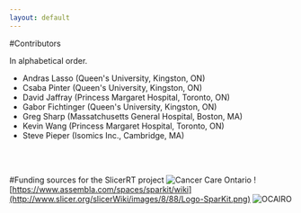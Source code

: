 ```yaml
---
layout: default
---
```

#Contributors

In alphabetical order.

*   Andras Lasso (Queen's University, Kingston, ON)
*   Csaba Pinter (Queen's University, Kingston, ON)
*   David Jaffray (Princess Margaret Hospital, Toronto, ON)
*   Gabor Fichtinger (Queen's University, Kingston, ON)
*   Greg Sharp (Massatchusetts General Hospital, Boston, MA)
*   Kevin Wang (Princess Margaret Hospital, Toronto, ON)
*   Steve Pieper (Isomics Inc., Cambridge, MA)

<br><br>

#Funding sources for the SlicerRT project
![Cancer Care Ontario](http://www.slicer.org/slicerWiki/images/3/3f/LogoCco.png) 
![https://www.assembla.com/spaces/sparkit/wiki](http://www.slicer.org/slicerWiki/images/8/88/Logo-SparKit.png) 
![OCAIRO](http://www.slicer.org/slicerWiki/images/2/27/LogoOCAIRO.jpg)
